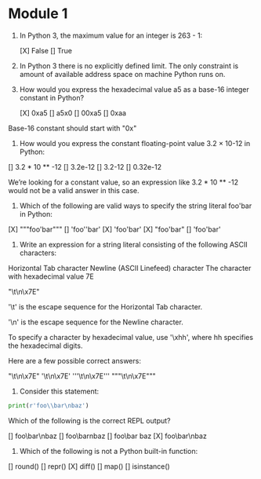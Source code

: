 # Module 1

1. In Python 3, the maximum value for an integer is 263 - 1:

    [X] False
    [] True

1. In Python 3 there is no explicitly defined limit. The only constraint is amount of available address space on machine Python runs on.

1. How would you express the hexadecimal value a5 as a base-16 integer constant in Python?

    [X] 0xa5
    [] a5x0 
    [] 00xa5
    [] 0xaa

Base-16 constant should start with "0x"

1. How would you express the constant floating-point value 3.2 × 10-12 in Python:

[] 3.2 * 10 ** -12
[] 3.2e-12
[] 3.2-12
[] 0.32e-12

We’re looking for a constant value, so an expression like 3.2 * 10 ** -12 would not be a valid answer in this case.

1. Which of the following are valid ways to specify the string literal foo'bar in Python:

[X] """foo'bar"""
[] 'foo''bar'
[X] 'foo\'bar'
[X] "foo'bar"
[] 'foo'bar'

1. Write an expression for a string literal consisting of the following ASCII characters:

Horizontal Tab character
Newline (ASCII Linefeed) character
The character with hexadecimal value 7E

"\t\n\x7E"

'\t' is the escape sequence for the Horizontal Tab character.

'\n' is the escape sequence for the Newline character.

To specify a character by hexadecimal value, use '\xhh', where hh specifies the hexadecimal digits.

Here are a few possible correct answers:

"\t\n\x7E"
'\t\n\x7E'
'''\t\n\x7E'''
"""\t\n\x7E"""

1. Consider this statement:

```python
print(r'foo\\bar\nbaz')
```

Which of the following is the correct REPL output?

[] foo\bar\nbaz
[] foo\\barnbaz
[] foo\bar baz
[X] foo\\bar\nbaz

1. Which of the following is not a Python built-in function:

[] round()
[] repr()
[X] diff()
[] map()
[] isinstance()